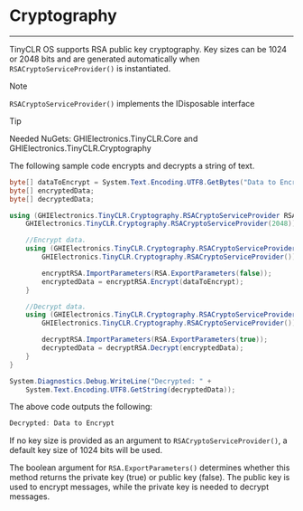 # Cryptography
---
TinyCLR OS supports RSA public key cryptography. Key sizes can be 1024 or 2048 bits and are generated automatically when `RSACryptoServiceProvider()` is instantiated. 

> [!Note]
> `RSACryptoServiceProvider()` implements the IDisposable interface

> [!Tip]
> Needed NuGets: GHIElectronics.TinyCLR.Core and GHIElectronics.TinyCLR.Cryptography

The following sample code encrypts and decrypts a string of text.

```cs
byte[] dataToEncrypt = System.Text.Encoding.UTF8.GetBytes("Data to Encrypt");
byte[] encryptedData;
byte[] decryptedData;

using (GHIElectronics.TinyCLR.Cryptography.RSACryptoServiceProvider RSA = new
    GHIElectronics.TinyCLR.Cryptography.RSACryptoServiceProvider(2048)) {

    //Encrypt data.
    using (GHIElectronics.TinyCLR.Cryptography.RSACryptoServiceProvider encryptRSA = new
        GHIElectronics.TinyCLR.Cryptography.RSACryptoServiceProvider()) {

        encryptRSA.ImportParameters(RSA.ExportParameters(false));
        encryptedData = encryptRSA.Encrypt(dataToEncrypt);
    }

    //Decrypt data.
    using (GHIElectronics.TinyCLR.Cryptography.RSACryptoServiceProvider decryptRSA = new
        GHIElectronics.TinyCLR.Cryptography.RSACryptoServiceProvider()) {

        decryptRSA.ImportParameters(RSA.ExportParameters(true));
        decryptedData = decryptRSA.Decrypt(encryptedData);
    }
}

System.Diagnostics.Debug.WriteLine("Decrypted: " +
    System.Text.Encoding.UTF8.GetString(decryptedData));

```

The above code outputs the following:
```cs
Decrypted: Data to Encrypt
```

If no key size is provided as an argument to `RSACryptoServiceProvider()`, a default key size of 1024 bits will be used.

The boolean argument for `RSA.ExportParameters()` determines whether this method returns the private key (true) or public key (false). The public key is used to encrypt messages, while the private key is needed to decrypt messages.

